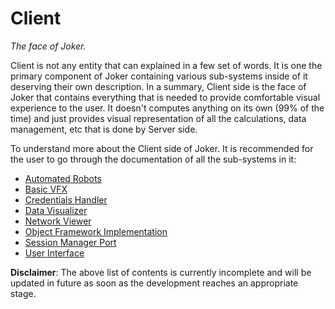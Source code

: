 # Client

*The face of Joker.*


Client is not any entity that can explained in a few set of words. It is one the primary component of Joker containing various sub-systems inside of it deserving their own description.
In a summary, Client side is the face of Joker that contains everything that is needed to provide comfortable visual experience to the user. It doesn't computes anything on its own (99% of the time) and just provides visual representation of all the calculations, data management, etc that is done by Server side.

To understand more about the Client side of Joker. It is recommended for the user to go through the documentation of all the sub-systems in it:
- [Automated Robots](src/client/sys/src/bots/robot_readme.md)
- [Basic VFX]()
- [Credentials Handler]()
- [Data Visualizer]()
- [Network Viewer]()
- [Object Framework Implementation]()
- [Session Manager Port]()
- [User Interface]()

**Disclaimer**: The above list of contents is currently incomplete and will be updated in future as soon as the development reaches an appropriate stage.
